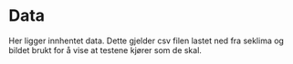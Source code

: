 # Data

Her ligger innhentet data. Dette gjelder csv filen lastet ned fra seklima og bildet brukt for å vise at testene kjører som de skal.